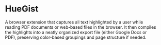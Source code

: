 # HueGist
A browser extension that captures all text highlighted by a user while reading PDF documents or web-based files in the browser. It then compiles the highlights into a neatly organized export file (either Google Docs or PDF), preserving color-based groupings and page structure if needed.
